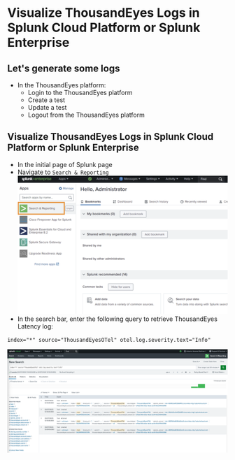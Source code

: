 # Visualize ThousandEyes Logs in Splunk Cloud Platform or Splunk Enterprise

## Let's generate some logs
- In the ThousandEyes platform:
  - Login to the ThousandEyes platform
  - Create a test
  - Update a test
  - Logout from the ThousandEyes platform

## Visualize ThousandEyes Logs in Splunk Cloud Platform or Splunk Enterprise

- In the initial page of Splunk page
- Navigate to `Search & Reporting`
![Search](../img/splunk_core/search.png)
- In the search bar, enter the following query to retrieve ThousandEyes Latency log:
```
index="*" source="ThousandEyesOTel" otel.log.severity.text="Info"
```
![alt text](../img/splunk_core/search_logs.png)
